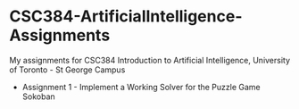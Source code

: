 # CSC384-ArtificialIntelligence-Assignments
My assignments for CSC384 Introduction to Artificial Intelligence, University of Toronto - St George Campus

* Assignment 1 - Implement a Working Solver for the Puzzle Game Sokoban
